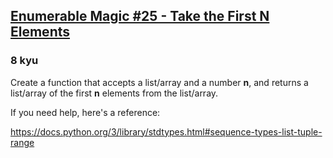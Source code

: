 <h2><a href=https://www.codewars.com/kata/545afd0761aa4c3055001386/train/python target="_blank">Enumerable Magic #25 - Take the First N Elements</a></h2><h3>8 kyu</h3><p>Create a function that accepts a list/array and a number <strong>n</strong>, and returns a list/array of the first <strong>n</strong> elements from the list/array.</p><p>If you need help, here's a reference:</p><p><a href="https://docs.python.org/3/library/stdtypes.html#sequence-types-list-tuple-range" data-turbolinks="false" target="_blank">https://docs.python.org/3/library/stdtypes.html#sequence-types-list-tuple-range</a></p>